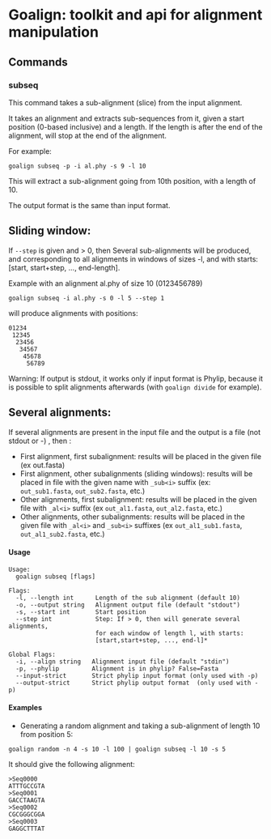 # Goalign: toolkit and api for alignment manipulation

## Commands

### subseq
This command takes a sub-alignment (slice) from the input alignment.

It takes an alignment and extracts sub-sequences from it, given
a start position (0-based inclusive) and a length.
If the length is after the end of the alignment, will stop at the 
end of the alignment.

For example:
```
goalign subseq -p -i al.phy -s 9 -l 10
```

This will extract a sub-alignment going from 10th position, with a length of 10.

The output format is the same than input format.

Sliding window:
---------------

If `--step` is given and > 0, then Several sub-alignments will be produced,
and corresponding to all alignments in windows of sizes -l, and with starts:
[start, start+step, ..., end-length].

Example with an alignment al.phy of size 10 (0123456789)

```
goalign subseq -i al.phy -s 0 -l 5 --step 1
```
will produce alignments with positions:

```
01234
 12345
  23456
   34567
    45678
     56789
```

Warning: If output is stdout, it works only if input format is Phylip, because 
it is possible to split alignments afterwards (with `goalign divide` for example).

Several alignments:
------------------

If several alignments are present in the input file and the output is a file (not stdout or -) , then :

* First alignment, first subalignment: results will be placed in the given file
  (ex out.fasta)
* First alignment, other subalignments (sliding windows): results will be placed
  in file with the given name with `_sub<i>` suffix (ex: `out_sub1.fasta`, `out_sub2.fasta`, etc.)
* Other alignments, first subalignment: results will be placed in the given file
  with `_al<i>` suffix (ex `out_al1.fasta`, `out_al2.fasta`, etc.)
* Other alignments, other subalignments: results will be placed in the given file
  with `_al<i>` and `_sub<i>` suffixes (ex `out_al1_sub1.fasta`, `out_al1_sub2.fasta`, etc.)

#### Usage
```
Usage:
  goalign subseq [flags]
  
Flags:
  -l, --length int      Length of the sub alignment (default 10)
  -o, --output string   Alignment output file (default "stdout")
  -s, --start int       Start position
  --step int            Step: If > 0, then will generate several alignments, 
                        for each window of length l, with starts: 
                        [start,start+step, ..., end-l]*

Global Flags:
  -i, --align string   Alignment input file (default "stdin")
  -p, --phylip         Alignment is in phylip? False=Fasta
  --input-strict       Strict phylip input format (only used with -p)
  --output-strict      Strict phylip output format  (only used with -p)
```

#### Examples

* Generating a random alignment and taking a sub-alignment of length 10 from position 5:
```
goalign random -n 4 -s 10 -l 100 | goalign subseq -l 10 -s 5
```

It should give the following alignment:
```
>Seq0000
ATTTGCCGTA
>Seq0001
GACCTAAGTA
>Seq0002
CGCGGGCGGA
>Seq0003
GAGGCTTTAT
```
